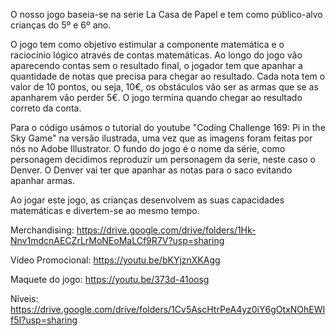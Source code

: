 O nosso jogo baseia-se na serie La Casa de Papel e tem como público-alvo crianças do 5º e 6º ano.  

O jogo tem como objetivo estimular a componente matemática e o raciocínio lógico através de contas matemáticas. Ao longo do jogo vão aparecendo contas sem o resultado final, o jogador tem que apanhar a quantidade de notas que precisa para chegar ao resultado. Cada nota tem o valor de 10 pontos, ou seja, 10€, os obstáculos vão ser as armas que se as apanharem vão perder 5€. O jogo termina quando chegar ao resultado correto da conta.

Para o código usámos o tutorial do youtube "Coding Challenge 169: Pi in the Sky Game" na versão ilustrada, uma vez que as imagens foram feitas por nós no Adobe Illustrator. O fundo do jogo é o nome da série, como personagem decidimos reproduzir um personagem da serie, neste caso o Denver. O Denver vai ter que apanhar as notas para o saco evitando apanhar armas. 

Ao jogar este jogo, as crianças desenvolvem as suas capacidades matemáticas e divertem-se ao mesmo tempo.


Merchandising: https://drive.google.com/drive/folders/1Hk-Nnv1mdcnAECZrLrMoNEoMaLCf9R7V?usp=sharing

Vídeo Promocional: https://youtu.be/bKYjznXKAgg

Maquete do jogo: https://youtu.be/373d-41oosg

Níveis: https://drive.google.com/drive/folders/1Cv5AscHtrPeA4yz0iY6gOtxNOhEWIf5I?usp=sharing
